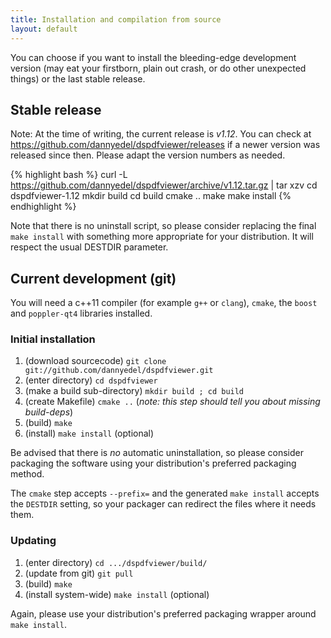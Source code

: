 ```yaml
---
title: Installation and compilation from source
layout: default
---
```


You can choose if you want to install the bleeding-edge development version
(may eat your firstborn, plain out crash, or do other unexpected things) or the
last stable release.

## Stable release

Note: At the time of writing, the current release is *v1.12*. You can check at
https://github.com/dannyedel/dspdfviewer/releases
if a newer version was released since then.
	Please adapt the version numbers as needed.

{% highlight bash %}
curl -L https://github.com/dannyedel/dspdfviewer/archive/v1.12.tar.gz | tar xzv
cd dspdfviewer-1.12
mkdir build
cd build
cmake ..
make
make install
{% endhighlight %}

Note that there is no uninstall script, so please consider replacing the final
`make install` with something more appropriate for your distribution.
It will respect the usual DESTDIR parameter.

## Current development (git)

You will need a c++11 compiler (for example `g++` or `clang`), `cmake`,
the `boost` and `poppler-qt4` libraries installed.

### Initial installation

1. (download sourcecode)
   `git clone git://github.com/dannyedel/dspdfviewer.git`
2. (enter directory)
   `cd dspdfviewer`
3. (make a build sub-directory)
   `mkdir build ; cd build`
4. (create Makefile)
   `cmake ..`
   (*note: this step should tell you about missing build-deps*)
5. (build)
   `make`
6. (install)
   <span class="root">`make install`</span>
   (optional)

Be advised that there is *no* automatic uninstallation,
so please consider packaging
the software using your distribution's preferred packaging method.

The `cmake` step accepts `--prefix=` and the generated
`make install` accepts the `DESTDIR` setting, so your packager can
redirect the files where it needs them.

### Updating

1. (enter directory)
   `cd .../dspdfviewer/build/`
2. (update from git)
   `git pull`
3. (build)
   `make`
4. (install system-wide)
   <span class="root">`make install`</span>
   (optional)

Again, please use your distribution's preferred packaging wrapper around `make install`.
